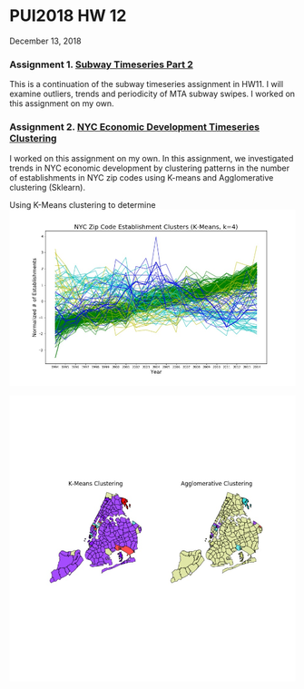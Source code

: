 # PUI2018 HW 12
December 13, 2018

### Assignment 1. [Subway Timeseries Part 2](../HW12_zem232/HW12_zem232_MTA_Time_Series.ipynb) 
This is a continuation of the subway timeseries assignment in HW11. I will examine outliers, trends and periodicity of MTA subway swipes. I worked on this assignment on my own.


### Assignment 2. [NYC Economic Development Timeseries Clustering](../HW12_zem232/HW12_zem232_ZipCode_Clustering.ipynb)
I worked on this assignment on my own. 
In this assignment, we investigated trends in NYC economic development by clustering patterns in the number of establishments in NYC zip codes using K-means and Agglomerative clustering (Sklearn).

Using K-Means clustering to determine 
![Alt text](../HW12_zem232/NYCkmeansk=4trends.jpeg)

![Alt text](../HW12_zem232/NYCbothclusters.jpeg)



